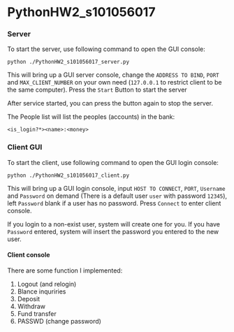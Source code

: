 PythonHW2_s101056017
==========================

### Server

To start the server, use following command to open the GUI console:

```
python ./PythonHW2_s101056017_server.py
```

This will bring up a GUI server console, change the `ADDRESS TO BIND`, `PORT` and `MAX_CLIENT_NUMBER` on your own need (`127.0.0.1` to restrict client to be the same computer). Press the `Start` Button to start the server  

After service started, you can press the button again to stop the server.  

The People list will list the peoples (accounts) in the bank:  

```
<is_login?*><name>:<money>
```

### Client GUI

To start the client, use following command to open the GUI login console:

```
python ./PythonHW2_s101056017_client.py
```

This will bring up a GUI login console, input `HOST TO CONNECT`, `PORT`, `Username` and `Password` on demand (There is a default user `user` with password `12345`), left `Password` blank if a user has no password. Press `Connect` to enter client console.  

If you login to a non-exist user, system will create one for you. If you have `Password` entered, system will insert the password you entered to the new user.  

#### Client console

There are some function I implemented:

 1. Logout (and relogin)
 2. Blance inquriries
 3. Deposit
 4. Withdraw
 5. Fund transfer
 6. PASSWD (change password)
